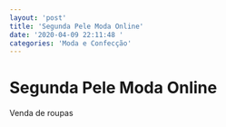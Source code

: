 ```yaml
---
layout: 'post'
title: 'Segunda Pele Moda Online'
date: '2020-04-09 22:11:48 '
categories: 'Moda e Confecção'
---
```


# Segunda Pele Moda Online

Venda de roupas
